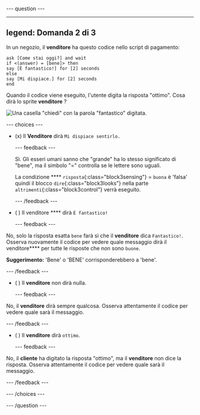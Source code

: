 
--- question ---

---
legend: Domanda 2 di 3
---

In un negozio, il **venditore** ha questo codice nello script di pagamento:

```blocks3
ask [Come stai oggi?] and wait
if <(answer) = [bene]> then
say [È fantastico!] for [2] seconds
else
say [Mi dispiace.] for [2] seconds
end
```

Quando il codice viene eseguito, l'utente digita la risposta "ottimo". Cosa dirà lo sprite **venditore** ?

![Una casella "chiedi" con la parola "fantastico" digitata.](images/quiz2.png)

--- choices ---

- (x) Il **Venditore** dirà `Mi dispiace sentirlo.`

  --- feedback ---

  Sì. Gli esseri umani sanno che "grande" ha lo stesso significato di "bene", ma il simbolo "=" controlla se le lettere sono uguali.

  La condizione **** `risposta`{:class="block3sensing"} = `buona` è 'falsa' quindi il blocco `dire`{:class="block3looks"} nella parte `altrimenti`{:class="block3control"} verrà eseguito.

  --- /feedback ---

- ( ) Il venditore **** dirà `È fantastico!`

  --- feedback ---

No, solo la risposta esatta `bene` farà sì che il **venditore** dica `Fantastico!`. Osserva nuovamente il codice per vedere quale messaggio dirà il venditore**** per tutte le risposte che non sono `buone`.

**Suggerimento:** 'Bene' o 'BENE' corrisponderebbero a 'bene'.

  --- /feedback ---

- ( ) Il **venditore** non dirà nulla.

  --- feedback ---

No, il **venditore** dirà sempre qualcosa. Osserva attentamente il codice per vedere quale sarà il messaggio.

  --- /feedback ---

- ( ) Il **venditore** dirà `ottimo`.

  --- feedback ---

No, il **cliente** ha digitato la risposta "ottimo", ma il **venditore** non dice la risposta. Osserva attentamente il codice per vedere quale sarà il messaggio.

  --- /feedback ---

--- /choices ---

--- /question ---
